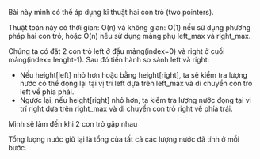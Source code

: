 Bài này mình có thể áp dụng kĩ thuật hai con trỏ (two pointers).

Thuật toán này có thời gian: O(n) và không gian: O(1) nếu sử dụng phương pháp hai con trỏ, hoặc O(n) nếu sử dụng mảng phụ left_max và right_max.

Chúng ta có đặt 2 con trỏ left ở đầu mảng(index=0) và right ở cuối mảng(index= lenght-1).
Sau đó tiến hành so sánh left và right:
 - Nếu height[left] nhỏ hơn hoặc bằng height[right], ta sẽ kiểm tra lượng nước có thể đọng lại tại vị trí left dựa trên left_max và di chuyển con trỏ left về phía phải.
- Ngược lại, nếu height[right] nhỏ hơn, ta kiểm tra lượng nước đọng tại vị trí right dựa trên right_max và di chuyển con trỏ right về phía trái.

Mình sẽ làm đến khi 2 con trỏ gặp nhau

Tổng lượng nước giữ lại là tổng của tất cả các lượng nước đã tính ở mỗi bước.
